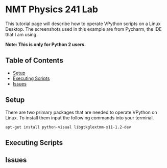 # NMT Physics 241 Lab

This tutorial page will describe how to operate VPython scripts on a Linux Desktop. The screenshots used in this example are from Pycharm, the IDE that I am using.

**Note: This is only for Python 2 users.**


## Table of Contents
  - [Setup](#setup)
  - [Executing Scripts](#executing-scripts)
  - [Issues](#issues)


## Setup
There are two primary packages that are needed to operate VPython on Linux. To install them input the following commands into your terminal.

```
apt-get install python-visual libgtkglextmm-x11-1.2-dev
```

## Executing Scripts


## Issues

